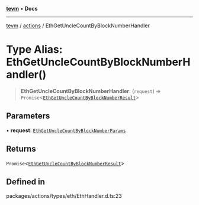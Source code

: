 [**tevm**](../../README.md) • **Docs**

***

[tevm](../../modules.md) / [actions](../README.md) / EthGetUncleCountByBlockNumberHandler

# Type Alias: EthGetUncleCountByBlockNumberHandler()

> **EthGetUncleCountByBlockNumberHandler**: (`request`) => `Promise`\<[`EthGetUncleCountByBlockNumberResult`](EthGetUncleCountByBlockNumberResult.md)\>

## Parameters

• **request**: [`EthGetUncleCountByBlockNumberParams`](EthGetUncleCountByBlockNumberParams.md)

## Returns

`Promise`\<[`EthGetUncleCountByBlockNumberResult`](EthGetUncleCountByBlockNumberResult.md)\>

## Defined in

packages/actions/types/eth/EthHandler.d.ts:23
